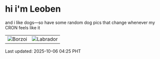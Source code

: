 # hi i'm Leoben

and i like dogs—so have some random dog pics that change whenever my CRON feels like it

|  |  |
|--------|----------|
| ![Borzoi](https://random-dog-vercel.vercel.app/api/random-borzoi?v=1759695905) | ![Labrador](https://random-dog-vercel.vercel.app/api/random-labrador?v=1759695905) |

Last updated: 2025-10-06 04:25 PHT
